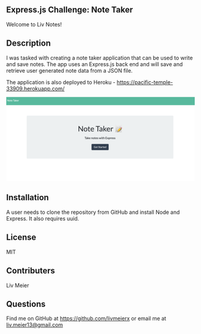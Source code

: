 ## Express.js Challenge: Note Taker

Welcome to Liv Notes! 

## Description
I was tasked with creating a note taker application that can be used to write and save notes. The app uses an Express.js back end and will save and retrieve user generated note data from a JSON file.

The application is also deployed to Heroku - https://pacific-temple-33909.herokuapp.com/

![Alt text](/public/assets/note%20taker.png)

## Installation
A user needs to clone the repository from GitHub and install Node and Express. It also requires uuid.

## License
MIT

## Contributers
Liv Meier

## Questions
Find me on GitHub at https://github.com/livmeierx or email me at liv.meier13@gmail.com